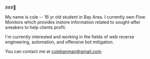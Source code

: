 ###👋

My name is cole -- 16 yr old student in Bay Area. I currently own Flow Monitors which provides instore information related to sought-after sneakers to help clients profit. 

I'm currently interested and working in the fields of web reverse engineering, automation, and offensive bot mitigation.

You can contact me at colebanman@gmail.com.

<!--
**colebanman/colebanman** is a ✨ _special_ ✨ repository because its `README.md` (this file) appears on your GitHub profile.

Here are some ideas to get you started:

- 🔭 I’m currently working on ...
- 🌱 I’m currently learning ...
- 👯 I’m looking to collaborate on ...
- 🤔 I’m looking for help with ...
- 💬 Ask me about ...
- 📫 How to reach me: ...
- 😄 Pronouns: ...
- ⚡ Fun fact: ...
-->
